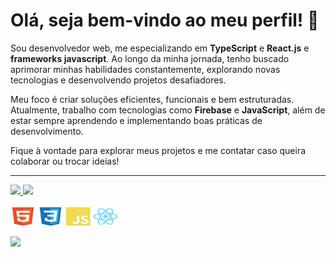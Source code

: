 # Olá, seja bem-vindo ao meu perfil! 👋

Sou desenvolvedor web, me especializando em **TypeScript** e **React.js** e **frameworks javascript**. Ao longo da minha jornada, tenho buscado aprimorar minhas habilidades constantemente, explorando novas tecnologias e desenvolvendo projetos desafiadores.

Meu foco é criar soluções eficientes, funcionais e bem estruturadas. Atualmente, trabalho com tecnologias como **Firebase** e **JavaScript**, além de estar sempre aprendendo e implementando boas práticas de desenvolvimento.

Fique à vontade para explorar meus projetos e me contatar caso queira colaborar ou trocar ideias!

---
<!--
**nahinMSM/nahinMSM** is a ✨ _special_ ✨ repository because its `README.md` (this file) appears on your GitHub profile.

Here are some ideas to get you started:

- 🔭 I’m currently working on ...
- 🌱 I’m currently learning ...
- 👯 I’m looking to collaborate on ...
- 🤔 I’m looking for help with ...
- 💬 Ask me about ...
- 📫 How to reach me: ...
- 😄 Pronouns: ...
- ⚡ Fun fact: ...
-->
<div>
     <a href="https://github.com/nahinMSM">
     <img height="180em" src="https://github-readme-stats.vercel.app/api?username=nahinMSM&show_icons=true&theme=tokyonight&include_all_commits=true&count_private=true"/>
     <img height="180em" src="https://github-readme-stats.vercel.app/api/top-langs/?username=nahinMSM&layout=compact&langs_count=6&theme=tokyonight"/>
    </a>
  
  </div>
<br>
<div style="display: inline_block">
  <img align="center" alt="HTML" height="30" width="40" src="https://raw.githubusercontent.com/devicons/devicon/master/icons/html5/html5-original.svg">
  <img align="center" alt="CSS" height="30" width="40" src="https://raw.githubusercontent.com/devicons/devicon/master/icons/css3/css3-original.svg">
     <img align="center" alt="Js" height="30" width="40" src="https://raw.githubusercontent.com/devicons/devicon/master/icons/javascript/javascript-plain.svg">
     <img align="center" alt="React" height="30" width="40" src="https://raw.githubusercontent.com/devicons/devicon/master/icons/react/react-original.svg">
</div>
<br>
  <a href="https://www.linkedin.com/in/nahin-moreira-752b9a246/" target="_blank"><img src="https://img.shields.io/badge/-LinkedIn-%230077B5?style=for-the-badge&logo=linkedin&logoColor=white"></a>

